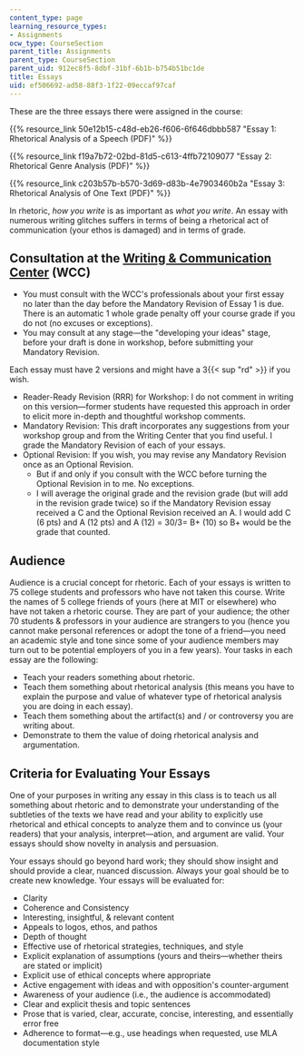 ```yaml
---
content_type: page
learning_resource_types:
- Assignments
ocw_type: CourseSection
parent_title: Assignments
parent_type: CourseSection
parent_uid: 912ec8f5-8dbf-31bf-6b1b-b754b51bc1de
title: Essays
uid: ef506692-ad58-88f3-1f22-09eccaf97caf
---
```


These are the three essays there were assigned in the course:

{{% resource_link 50e12b15-c48d-eb26-f606-6f646dbbb587 "Essay 1: Rhetorical Analysis of a Speech (PDF)" %}}

{{% resource_link f19a7b72-02bd-81d5-c613-4ffb72109077 "Essay 2: Rhetorical Genre Analysis (PDF)" %}}

{{% resource_link c203b57b-b570-3d69-d83b-4e7903460b2a "Essay 3: Rhetorical Analysis of One Text (PDF)" %}}

In rhetoric, _how you write_ is as important as _what you write_. An essay with numerous writing glitches suffers in terms of being a rhetorical act of communication (your ethos is damaged) and in terms of grade.

Consultation at the [Writing & Communication Center](http://cmsw.mit.edu/writing-and-communication-center/) (WCC)
-----------------------------------------------------------------------------------------------------------------

*   You must consult with the WCC's professionals about your first essay no later than the day before the Mandatory Revision of Essay 1 is due. There is an automatic 1 whole grade penalty off your course grade if you do not (no excuses or exceptions).
*   You may consult at any stage—the "developing your ideas" stage, before your draft is done in workshop, before submitting your Mandatory Revision.

Each essay must have 2 versions and might have a 3{{< sup "rd" >}} if you wish.

*   Reader-Ready Revision (RRR) for Workshop: I do not comment in writing on this version—former students have requested this approach in order to elicit more in-depth and thoughtful workshop comments.
*   Mandatory Revision: This draft incorporates any suggestions from your workshop group and from the Writing Center that you find useful. I grade the Mandatory Revision of each of your essays.
*   Optional Revision: If you wish, you may revise any Mandatory Revision once as an Optional Revision.
    *   But if and only if you consult with the WCC before turning the Optional Revision in to me. No exceptions.
    *   I will average the original grade and the revision grade (but will add in the revision grade twice) so if the Mandatory Revision essay received a C and the Optional Revision received an A. I would add C (6 pts) and A (12 pts) and A (12) = 30/3= B+ (10) so B+ would be the grade that counted.

Audience
--------

Audience is a crucial concept for rhetoric. Each of your essays is written to 75 college students and professors who have not taken this course. Write the names of 5 college friends of yours (here at MIT or elsewhere) who have not taken a rhetoric course. They are part of your audience; the other 70 students & professors in your audience are strangers to you (hence you cannot make personal references or adopt the tone of a friend—you need an academic style and tone since some of your audience members may turn out to be potential employers of you in a few years). Your tasks in each essay are the following:

*   Teach your readers something about rhetoric.
*   Teach them something about rhetorical analysis (this means you have to explain the purpose and value of whatever type of rhetorical analysis you are doing in each essay).
*   Teach them something about the artifact(s) and / or controversy you are writing about.
*   Demonstrate to them the value of doing rhetorical analysis and argumentation.

Criteria for Evaluating Your Essays
-----------------------------------

One of your purposes in writing any essay in this class is to teach us all something about rhetoric and to demonstrate your understanding of the subtleties of the texts we have read and your ability to explicitly use rhetorical and ethical concepts to analyze them and to convince us (your readers) that your analysis, interpret—ation, and argument are valid. Your essays should show novelty in analysis and persuasion.

Your essays should go beyond hard work; they should show insight and should provide a clear, nuanced discussion. Always your goal should be to create new knowledge. Your essays will be evaluated for:

*   Clarity
*   Coherence and Consistency
*   Interesting, insightful, & relevant content
*   Appeals to logos, ethos, and pathos
*   Depth of thought
*   Effective use of rhetorical strategies, techniques, and style
*   Explicit explanation of assumptions (yours and theirs—whether theirs are stated or implicit)
*   Explicit use of ethical concepts where appropriate
*   Active engagement with ideas and with opposition's counter-argument
*   Awareness of your audience (i.e., the audience is accommodated)
*   Clear and explicit thesis and topic sentences
*   Prose that is varied, clear, accurate, concise, interesting, and essentially error free
*   Adherence to format—e.g., use headings when requested, use MLA documentation style